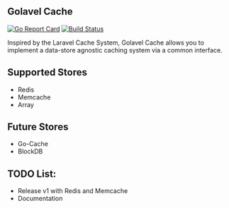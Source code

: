 ## Golavel Cache

[![Go Report Card](https://goreportcard.com/badge/github.com/alejandro-carstens/golavel-cache)](https://goreportcard.com/report/github.com/alejandro-carstens/golavel-cache)
[![Build Status](https://travis-ci.org/alejandro-carstens/golavel-cache.svg?branch=master)](https://travis-ci.org/alejandro-carstens/golavel-cache)

Inspired by the Laravel Cache System, Golavel Cache allows you to implement a data-store agnostic caching system 
via a common interface. 

## Supported Stores

- Redis
- Memcache
- Array

## Future Stores 

- Go-Cache 
- BlockDB

## TODO List:

- Release v1 with Redis and Memcache
- Documentation

